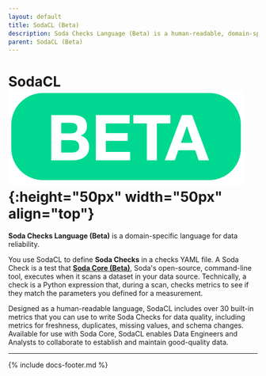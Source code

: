 ```yaml
---
layout: default
title: SodaCL (Beta)
description: Soda Checks Language (Beta) is a human-readable, domain-specific language for data reliability. You use SodaCL to define Soda Checks in a checks YAML file.
parent: SodaCL (Beta)
---
```


# SodaCL ![beta](/assets/images/beta.png){:height="50px" width="50px" align="top"}

**Soda Checks Language (Beta)** is a domain-specific language for data reliability. 

You use SodaCL to define **Soda Checks** in a checks YAML file. A Soda Check is a test that <strong><a href="https://docs.soda.io/soda-core/overview.html" target="_blank">Soda Core (Beta)</a></strong>, Soda's open-source, command-line tool, executes when it scans a dataset in your data source. Technically, a check is a Python expression that, during a scan, checks metrics to see if they match the parameters you defined for a measurement. 

Designed as a human-readable language, SodaCL includes over 30 built-in metrics that you can use to write Soda Checks for data quality, including metrics for freshness, duplicates, missing values, and schema changes. Available for use with Soda Core, SodaCL enables Data Engineers and Analysts to collaborate to establish and maintain good-quality data.


---
{% include docs-footer.md %}